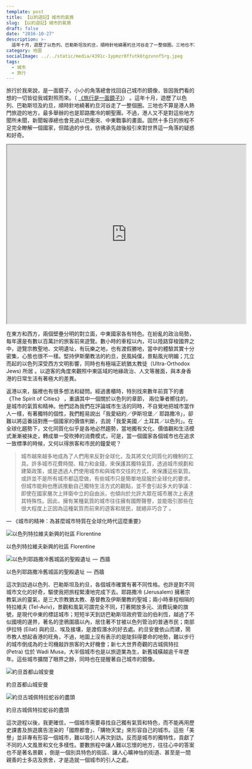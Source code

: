 ```yaml
---
template: post
title: 【以約遊記】城市的氣質
slug: 【以約遊記】城市的氣質
draft: false
date: "2016-10-27"
description: >-
  這年十月，遊歷了以色列、巴勒斯坦及約旦，順時針地繞著約旦河谷走了一整個圈。三地也不算是港人熱門旅遊的地方，最多舉辦的也是耶路撒冷的朝聖團。不過，港人又不是對這些地方聞所未聞，新聞報導總也會見過以巴衝突、中東戰事的畫面。固然十多日的旅程不足完全瞭解一個國家，但踏過的步伐，彷彿承先啟後般引來對世界這一角落的疑惑和好奇。
category: 地圖
socialImage: ../../static/media/4391c-1ypmzr0ffutk6tgzvnnf5rg.jpeg
tags:
  - 城市
  - 旅行
---
```


旅行於我來說，是一面鏡子，小小的角落總會找回自己城市的鏡像，皆因我們看的想的一切皆從我城對照而來。（ [《旅行是一面鏡子》](/posts/旅行是一面鏡子)） 。這年十月，遊歷了以色列、巴勒斯坦及約旦，順時針地繞著約旦河谷走了一整個圈。三地也不算是港人熱門旅遊的地方，最多舉辦的也是耶路撒冷的朝聖團。不過，港人又不是對這些地方聞所未聞，新聞報導總也會見過以巴衝突、中東戰事的畫面。固然十多日的旅程不足完全瞭解一個國家，但踏過的步伐，彷彿承先啟後般引來對世界這一角落的疑惑和好奇。

<iframe src="https://www.google.com/maps/d/embed?mid=1BDgsVtxcp62O5a1QENafJkZN8OQ" width="640" height="480"></iframe>

在東方和西方，兩個壁壘分明的對立面，中東國家各有特色。在紛亂的政治局勢，每年還是有數以百萬計的旅客前來遊覽。數小時的車程以內，可以陸路穿梭國界之中，遊覽宗教聖地、文明遺址，有玩樂之地，也有渡假勝地，當中的體驗其實十分密集，心態也很不一樣。堅持伊斯蘭教法的約旦，民風純僕，景點風光明媚；兀立而起的以色列深受西方文明影響，同時也有極端正統猶太教徒（Ultra-Orthodox Jews) 所居 。以遊客的角度來觀照中東區域的地緣政治、人文等層面，與本身香港的日常生活有著極大的差異。

返港以來，腦裡也有很多想法和疑問。經過書櫃時，特別找來數年前買下的書《The Spirit of Cities》 ，重讀其中一個關於以色列的章節， 兩位筆者嚮往的，是城市的氣質和精神。他們認為我們在評論城市生活的同時，不自覺地把城市當作人一樣，有著獨特的個性，我們輕易說出「我愛紐約／伊斯坦堡／ 耶路撒冷」，卻難以將這番話對應一個國家的價值判斷，去說「我愛美國／ 土耳其／以色列」。在全球化趨勢下，文化同質化似乎是各地必然趨勢，當地獨有文化、價值觀和生活模式漸漸被抹走，轉成單一受吹捧的消費模式，可是，當一個國家各個城市也在追求一致標準的時候，又何以得旅客和市民的鐘愛呢？

> 城市越來越多地成為了人們用來反對全球化，及其將文化同質化的機制的工具。許多城市花費時間、精力和金錢，來保護其獨特氣質，透過城市規劃和  
> 建築政策，或是透過人們使用城市和與城市交往的方式，來保護這些氣質。或許並不是所有城市都這麼做，有些城市只是簡單地屈服於全球化的要求。但城市能夠也應該推動自己獨特生活方式的觀點，並不會引起多大的爭議：即使在國家層次上拝衛中立的自由派，也傾向於允許大眾在城市層次上表達其特殊性。因此，擁有某種氣質的城市往往擁有國際聲譽，並能吸引那些在很大程度上正因為這種氣質而前來的遊客和居民，就絕非巧合了 。

— 《城市的精神：為甚麼城市特質在全球化時代這麼重要》

![以色列特拉維夫新興的社區 Florentine](/media/cc9f7-1i5ztpyjmfgwdb_6w4rqsdg.jpeg)

以色列特拉維夫新興的社區 Florentine

![以色列耶路撒冷舊城區的聖殿遺址  —  西牆](/media/5c0d6-1-j4kx2eid7tgzx8kr9qrkq.jpeg)

以色列耶路撒冷舊城區的聖殿遺址  —  西牆

這次到訪過以色列、巴勒斯坦及約旦，各個城市確實有著不同性格。也許是對不同城市文化的好奇，驅使我把旅程緊湊地完成下去。耶路撒冷 (Jerusalem) 擁著宗教氣派的靈氣，是三大宗教猶太教、基督教及伊斯蘭教的聖城；兩小時車程相隔的特拉維夫 (Tel-Aviv)，景觀和風氣可謂完全不同，打著開放多元、消費玩樂的旗號，是現代中東的標誌城市；短短半天到訪巴勒斯坦政府管治的伯利恆，越過了不似國境的邊界，著名的塗鴉圍牆以內，居住著不甘被以色列管治的普通市民；南部伊拉特 (Eilat) 與約旦、埃及接壤，是渡假潛水的好去處。約旦安曼依山而建，鬧市教人想起香港的旺角，不過，地圖上沒有表示的是陡斜得要命的地勢，難以步行的城市倒成為的士司機敲詐旅客的大好機會；新七大世界奇觀的古城佩特拉 (Petra) 位於 Wadi Musa，大半個城市也是以旅遊業為生，新舊城橫越逾千年歷年。這些城市擴闊了眼界之餘，同時也在提醒著自己城市的鏡像。

![約旦首都山城安曼](/media/2454a-1ro2pvs2_hccjiffdd5obia.jpeg)

約旦首都山城安曼

![約旦古城佩特拉蛇谷的盡頭](/media/1021a-1qv7i6kpyeocrfcp4ltmfdw.jpeg)

約旦古城佩特拉蛇谷的盡頭

這次遊程以後，我更確信，一個城市需要尋找自己獨有氣質和特色，而不能再用歷史課書及旅遊廣告渲染的「國際都會」、「購物天堂」來形容自己的城市。這些「美譽」並非專有形容一個城市，難以吸引人再次到訪。反而是城市的獨特性，貢獻了不同的人文風景和文化多樣性。要數旅程中讓人難以忘懷的地方，往往心中的答案也不是著名景觀 ，倒是一個別具特色的街區、讓人心曠神怡的街道、甚至是一間親善的士多店及旅舍，才是造就一個城市的引人之處。
